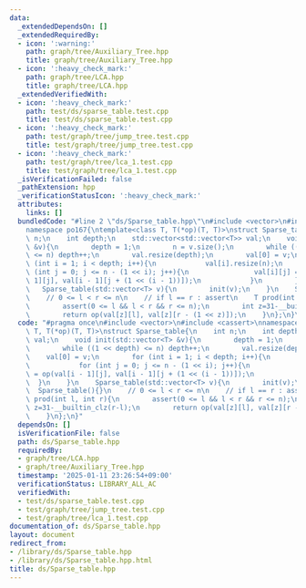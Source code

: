 ```yaml
---
data:
  _extendedDependsOn: []
  _extendedRequiredBy:
  - icon: ':warning:'
    path: graph/tree/Auxiliary_Tree.hpp
    title: graph/tree/Auxiliary_Tree.hpp
  - icon: ':heavy_check_mark:'
    path: graph/tree/LCA.hpp
    title: graph/tree/LCA.hpp
  _extendedVerifiedWith:
  - icon: ':heavy_check_mark:'
    path: test/ds/sparse_table.test.cpp
    title: test/ds/sparse_table.test.cpp
  - icon: ':heavy_check_mark:'
    path: test/graph/tree/jump_tree.test.cpp
    title: test/graph/tree/jump_tree.test.cpp
  - icon: ':heavy_check_mark:'
    path: test/graph/tree/lca_1.test.cpp
    title: test/graph/tree/lca_1.test.cpp
  _isVerificationFailed: false
  _pathExtension: hpp
  _verificationStatusIcon: ':heavy_check_mark:'
  attributes:
    links: []
  bundledCode: "#line 2 \"ds/Sparse_table.hpp\"\n#include <vector>\n#include <cassert>\n\
    namespace po167{\ntemplate<class T, T(*op)(T, T)>\nstruct Sparse_table{\n    int\
    \ n;\n    int depth;\n    std::vector<std::vector<T>> val;\n    void init(std::vector<T>\
    \ &v){\n        depth = 1;\n        n = v.size();\n        while ((1 << depth)\
    \ <= n) depth++;\n        val.resize(depth);\n        val[0] = v;\n        for\
    \ (int i = 1; i < depth; i++){\n            val[i].resize(n);\n            for\
    \ (int j = 0; j <= n - (1 << i); j++){\n                val[i][j] = op(val[i -\
    \ 1][j], val[i - 1][j + (1 << (i - 1))]);\n            }\n        }\n    }\n \
    \   Sparse_table(std::vector<T> v){\n        init(v);\n    }\n    Sparse_table(){}\n\
    \    // 0 <= l < r <= n\n    // if l == r : assert\n    T prod(int l, int r){\n\
    \        assert(0 <= l && l < r && r <= n);\n        int z=31-__builtin_clz(r-l);\n\
    \        return op(val[z][l], val[z][r - (1 << z)]);\n    }\n};\n}\n"
  code: "#pragma once\n#include <vector>\n#include <cassert>\nnamespace po167{\ntemplate<class\
    \ T, T(*op)(T, T)>\nstruct Sparse_table{\n    int n;\n    int depth;\n    std::vector<std::vector<T>>\
    \ val;\n    void init(std::vector<T> &v){\n        depth = 1;\n        n = v.size();\n\
    \        while ((1 << depth) <= n) depth++;\n        val.resize(depth);\n    \
    \    val[0] = v;\n        for (int i = 1; i < depth; i++){\n            val[i].resize(n);\n\
    \            for (int j = 0; j <= n - (1 << i); j++){\n                val[i][j]\
    \ = op(val[i - 1][j], val[i - 1][j + (1 << (i - 1))]);\n            }\n      \
    \  }\n    }\n    Sparse_table(std::vector<T> v){\n        init(v);\n    }\n  \
    \  Sparse_table(){}\n    // 0 <= l < r <= n\n    // if l == r : assert\n    T\
    \ prod(int l, int r){\n        assert(0 <= l && l < r && r <= n);\n        int\
    \ z=31-__builtin_clz(r-l);\n        return op(val[z][l], val[z][r - (1 << z)]);\n\
    \    }\n};\n}"
  dependsOn: []
  isVerificationFile: false
  path: ds/Sparse_table.hpp
  requiredBy:
  - graph/tree/LCA.hpp
  - graph/tree/Auxiliary_Tree.hpp
  timestamp: '2025-01-11 23:26:54+09:00'
  verificationStatus: LIBRARY_ALL_AC
  verifiedWith:
  - test/ds/sparse_table.test.cpp
  - test/graph/tree/jump_tree.test.cpp
  - test/graph/tree/lca_1.test.cpp
documentation_of: ds/Sparse_table.hpp
layout: document
redirect_from:
- /library/ds/Sparse_table.hpp
- /library/ds/Sparse_table.hpp.html
title: ds/Sparse_table.hpp
---
```

